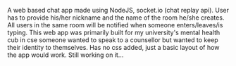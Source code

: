 A web based chat app made using NodeJS, socket.io (chat replay api).
User has to provide his/her nickname and the name of the room he/she creates.
All users in the same room will be notified when someone enters/leaves/is typing.
This web app was primarily built for my university's mental health cub in cse someone wanted to speak to a counsellor but wanted to keep their identity to themselves. 
Has no css added, just a basic layout of how the app would work. Still working on it...
